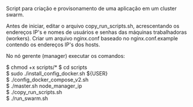 Script para criação e provisonamento de uma aplicação em um cluster swarm.  
  
Antes de iniciar, editar o arquivo copy_run_scripts.sh, acrescentando os endereços IP's e nomes de usuários e senhas das máquinas trabalhadoras (workers). Criar um arquivo nginx.conf baseado no nginx.conf.example contendo os endereços IP's dos hosts.  
  
No nó gerente (manager) executar os comandos:  
  
$ chmod +x scripts/*
$ cd scripts  
$ sudo ./install_config_docker.sh ${USER}  
$ ./config_docker_compose_v2.sh  
$ ./master.sh node_manager_ip  
$ ./copy_run_scripts.sh  
$ ./run_swarm.sh  
